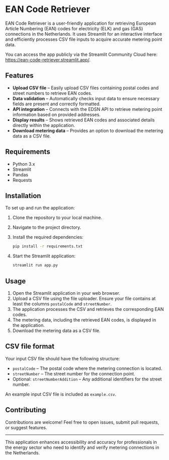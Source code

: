 # EAN Code Retriever

EAN Code Retriever is a user-friendly application for retrieving European Article Numbering (EAN) codes for electricity (ELK) and gas (GAS) connections in the Netherlands. It uses Streamlit for an interactive interface and efficiently processes CSV file inputs to acquire accurate metering point data.

You can access the app publicly via the Streamlit Community Cloud here: https://ean-code-retriever.streamlit.app/.

## Features

- **Upload CSV file** – Easily upload CSV files containing postal codes and street numbers to retrieve EAN codes.
- **Data validation** – Automatically checks input data to ensure necessary fields are present and correctly formatted.
- **API integration** – Connects with the EDSN API to retrieve metering point information based on provided addresses.
- **Display results** – Shows retrieved EAN codes and associated details directly within the application.
- **Download metering data** – Provides an option to download the metering data as a CSV file.

## Requirements

- Python 3.x
- Streamlit
- Pandas
- Requests

## Installation

To set up and run the application:

1. Clone the repository to your local machine.
2. Navigate to the project directory.
3. Install the required dependencies:

   ```bash
   pip install -r requirements.txt
   ```

4. Start the Streamlit application:

   ```bash
   streamlit run app.py
   ```

## Usage

1. Open the Streamlit application in your web browser.
2. Upload a CSV file using the file uploader. Ensure your file contains at least the columns `postalCode` and `streetNumber`.
3. The application processes the CSV and retrieves the corresponding EAN codes.
4. The metering data, including the retrieved EAN codes, is displayed in the application.
5. Download the metering data as a CSV file.

## CSV file format

Your input CSV file should have the following structure:

- `postalCode` – The postal code where the metering connection is located.
- `streetNumber` – The street number for the connection point.
- Optional: `streetNumberAddition` – Any additional identifiers for the street number.

An example input CSV file is included as `example.csv`.

## Contributing

Contributions are welcome! Feel free to open issues, submit pull requests, or suggest features.

---

This application enhances accessibility and accuracy for professionals in the energy sector who need to identify and verify metering connections in the Netherlands.
